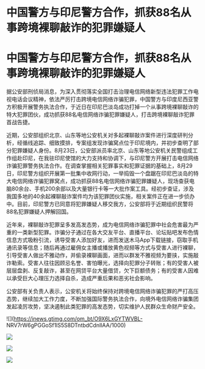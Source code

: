 # 中国警方与印尼警方合作，抓获88名从事跨境裸聊敲诈的犯罪嫌疑人

# 中国警方与印尼警方合作，抓获88名从事跨境裸聊敲诈的犯罪嫌疑人

据公安部刑侦局消息，为深入贯彻落实全国打击治理电信网络新型违法犯罪工作电视电话会议精神，依法严厉打击跨境电信网络诈骗犯罪，中国警方与印度尼西亚警方积极开展警务执法合作，于近日在印尼巴淡岛成功打掉一个从事跨境裸聊敲诈的特大犯罪团伙，成功抓获88名电信网络诈骗犯罪嫌疑人，打击跨境裸聊敲诈犯罪首战告捷。

近期，公安部组织北京、山东等地公安机关对多起裸聊敲诈案件进行深度研判分析，经循线追踪、细致摸排，专案组发现诈骗窝点位于印尼境内，并初步查明了部分犯罪嫌疑人身份。8月23日，公安部派员率北京、山东等地公安机关民警组成工作组赴印尼，在我驻印尼使馆的大力支持和协调下，与印尼警方开展打击电信网络诈骗犯罪警务执法合作。在调查掌握相关犯罪事实和犯罪证据的基础上，8月29日，印尼警方组织开展第一批集中收网行动，一举捣毁一个盘踞在印尼巴淡岛的特大电信网络诈骗犯罪窝点，成功抓获88名电信网络诈骗犯罪嫌疑人，现场查获电脑80余台、手机200余部以及大量银行卡等一大批作案工具。经初步查证，涉及我国多地的40余起裸聊敲诈案件均为该犯罪团伙实施，相关案件正在进一步侦办中。目前，印尼警方已同意将犯罪嫌疑人移交我方，公安部将于近期组织民警将88名犯罪嫌疑人押解回国。

近年来，裸聊敲诈犯罪呈多发高发态势，成为电信网络诈骗犯罪中社会危害最为严重的一类新型犯罪。诈骗分子通过在各大交友平台、直播平台、论坛贴吧发布色情信息方式吸粉引流，诱导受害人添加好友，进而发送木马App下载链接，窃取手机通讯录等信息；随后再通过雇佣女主播或播放黄色视频等方式与受害人进行裸聊，引导受害人做出不雅动作，并偷录裸聊画面，进而以群发不雅视频为要挟，实施敲诈勒索。受害人往往因顾忌名誉、害怕曝光，选择向犯罪分子转账；有的受害人被层层盘剥、反复敲诈，甚至在网贷平台大量借贷，欠下巨额债务；有的受害人因难以承受巨大心理压力选择自杀，造成严重后果和恶劣社会影响。

公安部有关负责人表示，公安机关将始终保持对跨境电信网络诈骗犯罪的严打高压态势，继续加大工作力度，不断加强国际警务执法合作，向境外电信网络诈骗集团发起凌厉攻势，坚决遏制此类犯罪的高发态势，切实维护人民群众生命财产安全。

![](https://inews.gtimg.com/om_bt/O9X6LxGYTWVBL-
NRV7rW6gPGGoSf1lS5S8DTntbdCdnlIAA/1000)

![](https://inews.gtimg.com/om_bt/OFiBp4429i2IY3zeN4rhRm9i22ttECDNqlpUMtUoORp8IAA/1000)

![](https://inews.gtimg.com/om_bt/OYWhVaOjJ2DJ0a8CCCDzlXjsw-1UVK9Pd9FEPNnqsE1mQAA/1000)

![](https://inews.gtimg.com/om_bt/Oti8rf8N-urX2I8fRIUXn8cM6vMISWPJar4If0kACfehMAA/1000)

